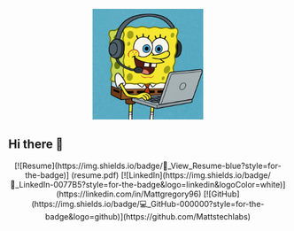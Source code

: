 <p align="center">
  <img src="SpongeBob Working on Laptop.png" width="200" alt="SpongeBob IT">
</p>

## Hi there 👋
<p align="center">
  [![Resume](https://img.shields.io/badge/📄_View_Resume-blue?style=for-the-badge)]    (resume.pdf)  
  [![LinkedIn](https://img.shields.io/badge/🔗_LinkedIn-0077B5?style=for-the-badge&logo=linkedin&logoColor=white)](https://linkedin.com/in/Mattgregory96)  
  [![GitHub](https://img.shields.io/badge/💻_GitHub-000000?style=for-the-badge&logo=github)](https://github.com/Mattstechlabs)  
</p>

